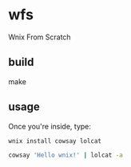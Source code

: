 # wfs

Wnix From Scratch

## build

make

## usage

Once you're inside, type:

```sh
wnix install cowsay lolcat

cowsay 'Hello wnix!' | lolcat -a
```

